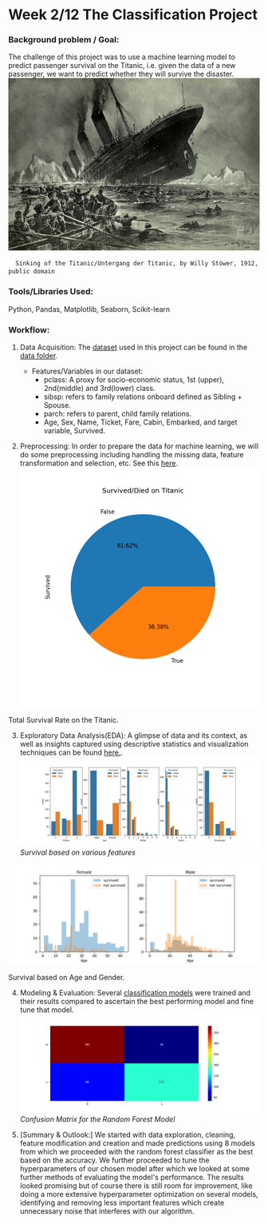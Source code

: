 # Week 2/12 The Classification Project
   
### Background problem / Goal:
The challenge of this project was to use a machine learning model to predict passenger survival on the Titanic, i.e. given the data of a new passenger, we want to predict whether they will survive the disaster.
![Titanic](https://github.com/pbamoo/Data-Science-Bootcamp-Projects/blob/main/Week2_Classifiction/Images/stoewer_titanic.jpg)
                   
      Sinking of the Titanic/Untergang der Titanic, by Willy Stöwer, 1912, public domain

### Tools/Libraries Used: 
Python, Pandas, Matplotlib, Seaborn, Scikit-learn

### Workflow:
1. Data Acquisition: 
The [dataset](https://github.com/pbamoo/Data-Science-Bootcamp-Projects/tree/main/Week2_Classifiction/Data) used in this project can be found in the [data folder](https://github.com/pbamoo/Data-Science-Bootcamp-Projects/tree/main/Week2_Classifiction/Data). 
   * Features/Variables in our dataset:
      - pclass: A proxy for socio-economic status, 1st (upper), 2nd(middle) and 3rd(lower) class. 
      - sibsp: refers to family relations onboard defined as Sibling + Spouse.
      - parch: refers to parent, child family relations.
      - Age, Sex, Name, Ticket, Fare, Cabin, Embarked, and target variable, Survived.

2. Preprocessing:
In order to prepare the data for machine learning, we will do some preprocessing including handling the missing data, feature transformation and selection, etc. See this [here](https://github.com/pbamoo/Data-Science-Bootcamp-Projects/blob/main/Week2_Classifiction/Code/Feature%20Engineering.ipynb).
![Total Survival Rate on the Titanic](https://github.com/pbamoo/Data-Science-Bootcamp-Projects/blob/main/Week2_Classifiction/Images/Total%20Survival%20Rate%20on%20the%20Titanic.png) 
<figcaption>Total Survival Rate on the Titanic.</figcaption>


3. Exploratory Data Analysis(EDA):
A glimpse of data and its context, as well as insights captured using descriptive statistics and visualization techniques can be found [here.](https://github.com/pbamoo/Data-Science-Bootcamp-Projects/blob/main/Week2_Classifiction/Code/EDA.ipynb).
![Survival based on various features](https://github.com/pbamoo/Data-Science-Bootcamp-Projects/blob/main/Week2_Classifiction/Images/Survival%20based%20on%20various%20features.png)
                                       *Survival based on various features*

![Survival based on Age and Gender](https://github.com/pbamoo/Data-Science-Bootcamp-Projects/blob/main/Week2_Classifiction/Images/Survival%20based%20on%20Sex%20%26%20Age.png)
<figcaption>Survival based on Age and Gender.</figcaption>                                       

4. Modeling & Evaluation:
Several [classification models](https://github.com/pbamoo/Data-Science-Bootcamp-Projects/blob/main/Week2_Classifiction/Code/Modeling.ipynb) were trained and their results compared to ascertain the best performing model and fine tune that model. 
![Confusion Matrix for the Random Forest Model](https://github.com/pbamoo/Data-Science-Bootcamp-Projects/blob/main/Week2_Classifiction/Images/Confusion%20Matrix%20Random%20Forest.png)
                                    *Confusion Matrix for the Random Forest Model*
         
5. [Summary & Outlook:]
We started with data exploration, cleaning, feature modification and creation and made predictions using 8 models from which we proceeded with the random forest classifier as the best based on the accuracy. We further proceeded to tune the hyperparameters of our chosen model after which we looked at some further methods of evaluating the model's performance. The results looked promising but of course there is still room for improvement, like doing a more extensive hyperparameter optimization on several models, identifying and removing less important features which create unnecessary noise that interferes with our algorithm.

